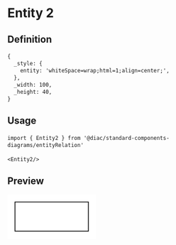 # Entity 2

## Definition

```
{
  _style: { 
    entity: 'whiteSpace=wrap;html=1;align=center;',
  },
  _width: 100,
  _height: 40,
}
```

## Usage

```
import { Entity2 } from '@diac/standard-components-diagrams/entityRelation'

<Entity2/>
```

## Preview

<img src="./entity-2.png" width="200"/>
